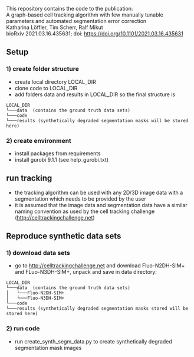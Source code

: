 This repository contains the code to the publication:  
 A graph-based cell tracking algorithm with few manually tunable parameters and automated segmentation error correction  
Katharina Löffler, Tim Scherr, Ralf Mikut  
bioRxiv 2021.03.16.435631; doi: https://doi.org/10.1101/2021.03.16.435631  

## Setup
### 1) create folder structure
- create local directory LOCAL_DIR
- clone code to LOCAL_DIR
- add folders data and results in LOCAL_DIR
so the final structure is  
```
LOCAL_DIR
└───data  (contains the ground truth data sets)
└───code
└───results (synthetically degraded segmentation masks will be stored here)
```

### 2) create environment
- install packages from requirements
- install gurobi 9.1.1 (see help_gurobi.txt)

## run tracking
- the tracking algorithm can be used with any 2D/3D image data with a segmentation which needs to be provided by the user
- it is assumed that the image data and segmentation data have a similar naming convention as used by the cell tracking challenge (http://celltrackingchallenge.net)


## Reproduce synthetic data sets
### 1) download data sets
- go to http://celltrackingchallenge.net
and download Fluo-N2DH-SIM+ and FLuo-N3DH-SIM+, unpack and save in data directory:
```
LOCAL_DIR
└───data  (contains the ground truth data sets)
│   └───Fluo-N2DH-SIM+
│   └───Fluo-N3DH-SIM+
└───code
└───results (synthetically degraded segmentation masks stored will be stored here)
```

### 2) run code
- run create_synth_segm_data.py to create synthetically degraded segmentation mask images 

